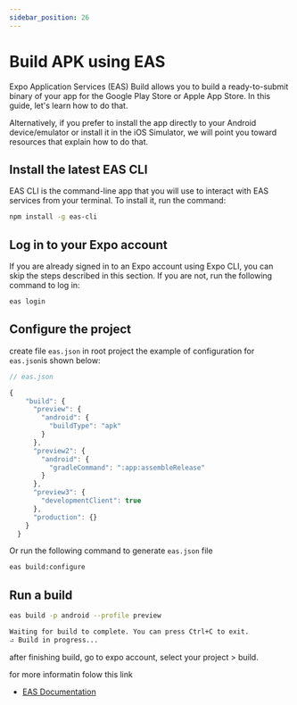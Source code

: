 ```yaml
---
sidebar_position: 26
---
```


# Build APK using EAS
Expo Application Services (EAS) Build allows you to build a ready-to-submit binary of your app for the Google Play Store or Apple App Store. In this guide, let's learn how to do that.

Alternatively, if you prefer to install the app directly to your Android device/emulator or install it in the iOS Simulator, we will point you toward resources that explain how to do that.

## Install the latest EAS CLI
EAS CLI is the command-line app that you will use to interact with EAS services from your terminal. To install it, run the command:

```bash
npm install -g eas-cli
```

## Log in to your Expo account
If you are already signed in to an Expo account using Expo CLI, you can skip the steps described in this section. If you are not, run the following command to log in:

```bash
eas login
```

## Configure the project
create file ``eas.json`` in root project the example of configuration for ``eas.json``is shown below:

```js
// eas.json

{
    "build": {
      "preview": {
        "android": {
          "buildType": "apk"
        }
      },
      "preview2": {
        "android": {
          "gradleCommand": ":app:assembleRelease"
        }
      },
      "preview3": {
        "developmentClient": true
      },
      "production": {}
    }
  }
```

Or run the following command to generate ``eas.json`` file

```bash
eas build:configure
```

## Run a build

```bash
eas build -p android --profile preview

Waiting for build to complete. You can press Ctrl+C to exit.
⠴ Build in progress...

```
after finishing build, go to expo account, select your project > build.

for more informatin folow this link 
- [EAS Documentation](https://docs.expo.dev/eas/)
